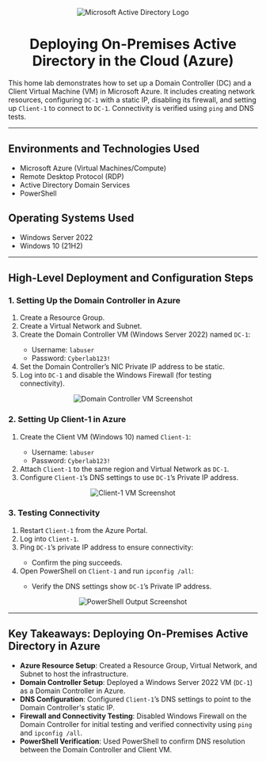 

<p align="center">
  <img src="https://i.imgur.com/pU5A58S.png" alt="Microsoft Active Directory Logo"/>
</p>

<h1 align="center">Deploying On-Premises Active Directory in the Cloud (Azure)</h1>

<p>This home lab demonstrates how to set up a Domain Controller (DC) and a Client Virtual Machine (VM) in Microsoft Azure. It includes creating network resources, configuring <code>DC-1</code> with a static IP, disabling its firewall, and setting up <code>Client-1</code> to connect to <code>DC-1</code>. Connectivity is verified using <code>ping</code> and DNS tests.</p>

---

<h2>Environments and Technologies Used</h2>
<ul>
  <li>Microsoft Azure (Virtual Machines/Compute)</li>
  <li>Remote Desktop Protocol (RDP)</li>
  <li>Active Directory Domain Services</li>
  <li>PowerShell</li>
</ul>

<h2>Operating Systems Used</h2>
<ul>
  <li>Windows Server 2022</li>
  <li>Windows 10 (21H2)</li>
</ul>

---

<h2>High-Level Deployment and Configuration Steps</h2>

<h3>1. Setting Up the Domain Controller in Azure</h3>
<ol>
  <li>Create a Resource Group.</li>
  <li>Create a Virtual Network and Subnet.</li>
  <li>Create the Domain Controller VM (Windows Server 2022) named <code>DC-1</code>:</li>
  <ul>
    <li>Username: <code>labuser</code></li>
    <li>Password: <code>Cyberlab123!</code></li>
  </ul>
  <li>Set the Domain Controller’s NIC Private IP address to be static.</li>
  <li>Log into <code>DC-1</code> and disable the Windows Firewall (for testing connectivity).</li>
</ol>

<p align="center">
  <img src="https://github.com/user-attachments/assets/92697741-60f8-439d-9c74-1cc8fd16f916" alt="Domain Controller VM Screenshot" />
</p>

<h3>2. Setting Up Client-1 in Azure</h3>
<ol>
  <li>Create the Client VM (Windows 10) named <code>Client-1</code>:</li>
  <ul>
    <li>Username: <code>labuser</code></li>
    <li>Password: <code>Cyberlab123!</code></li>
  </ul>
  <li>Attach <code>Client-1</code> to the same region and Virtual Network as <code>DC-1</code>.</li>
  <li>Configure <code>Client-1</code>’s DNS settings to use <code>DC-1</code>’s Private IP address.</li>
</ol>

<p align="center">
  <img src="https://github.com/user-attachments/assets/830525e9-dfdd-4f3a-9793-740b4698779b" alt="Client-1 VM Screenshot" />
</p>

<h3>3. Testing Connectivity</h3>
<ol>
  <li>Restart <code>Client-1</code> from the Azure Portal.</li>
  <li>Log into <code>Client-1</code>.</li>
  <li>Ping <code>DC-1</code>’s private IP address to ensure connectivity:</li>
  <ul>
    <li>Confirm the ping succeeds.</li>
  </ul>
  <li>Open PowerShell on <code>Client-1</code> and run <code>ipconfig /all</code>:</li>
  <ul>
    <li>Verify the DNS settings show <code>DC-1</code>’s Private IP address.</li>
  </ul>
</ol>

<p align="center">
  <img src="https://github.com/user-attachments/assets/492b953e-6841-4d60-a19d-b5cbeab62683" alt="PowerShell Output Screenshot" />
</p>

---

<h2>Key Takeaways: Deploying On-Premises Active Directory in Azure</h2>
<ul>
  <li><strong>Azure Resource Setup</strong>: Created a Resource Group, Virtual Network, and Subnet to host the infrastructure.</li>
  <li><strong>Domain Controller Setup</strong>: Deployed a Windows Server 2022 VM (<code>DC-1</code>) as a Domain Controller in Azure.</li>
  <li><strong>DNS Configuration</strong>: Configured <code>Client-1</code>’s DNS settings to point to the Domain Controller's static IP.</li>
  <li><strong>Firewall and Connectivity Testing</strong>: Disabled Windows Firewall on the Domain Controller for initial testing and verified connectivity using <code>ping</code> and <code>ipconfig /all</code>.</li>
  <li><strong>PowerShell Verification</strong>: Used PowerShell to confirm DNS resolution between the Domain Controller and Client VM.</li>
</ul>
